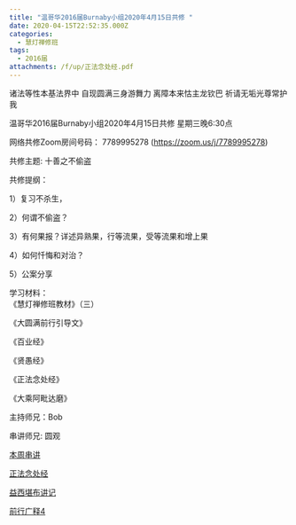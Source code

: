 ```yaml
---
title: "温哥华2016届Burnaby小组2020年4月15日共修 "
date: 2020-04-15T22:52:35.000Z
categories:
  - 慧灯禅修班
tags:
  - 2016届
attachments: /f/up/正法念处经.pdf
---
```

诸法等性本基法界中 自现圆满三身游舞力 离障本来怙主龙钦巴 祈请无垢光尊常护我

温哥华2016届Burnaby小组2020年4月15日共修 
星期三晚6:30点

网络共修Zoom房间号码： 7789995278 (<https://zoom.us/j/7789995278>)

共修主题: 十善之不偷盗

共修提纲：

1）复习不杀生，

2）何谓不偷盗？

3）有何果报？详述异熟果，行等流果，受等流果和增上果

4）如何忏悔和对治？

5）公案分享

学习材料：  
《慧灯禅修班教材》（三） 

《大圆满前行引导文》

《百业经》

《贤愚经》

《正法念处经》

《大乘阿毗达磨》


主持师兄：Bob

串讲师兄: 圆观


[本周串讲](https://s3.ap-northeast-1.wasabisys.com/hdcx/hdv/f/up/十善业道-不偷盗，不邪淫.docx)

[正法念处经](https://s3.ap-northeast-1.wasabisys.com/hdcx/hdv/f/up/正法念处经.pdf)

[益西堪布讲记](https://s3.ap-northeast-1.wasabisys.com/hdcx/hdv/f/up/因果益西.pdf)

[前行广释4](https://s3.ap-northeast-1.wasabisys.com/hdcx/hdv/f/up/前行广释4.pdf)
